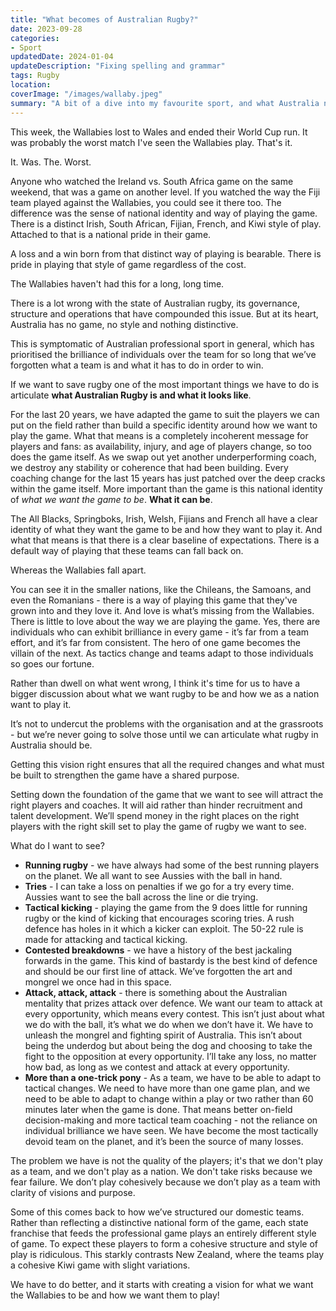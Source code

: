 ```yaml
---
title: "What becomes of Australian Rugby?"
date: 2023-09-28
categories: 
- Sport 
updatedDate: 2024-01-04
updateDescription: "Fixing spelling and grammar"
tags: Rugby
location: 
coverImage: "/images/wallaby.jpeg"
summary: "A bit of a dive into my favourite sport, and what Australia needs to do to fix the downward spiral of the national team."
---
```


This week, the Wallabies lost to Wales and ended their World Cup run. It was probably the worst match I've seen the Wallabies play. That's it. 

It. Was. The. Worst. 

Anyone who watched the Ireland vs. South Africa game on the same weekend, that was a game on another level. If you watched the way the Fiji team played against the Wallabies, you could see it there too. The difference was the sense of national identity and way of playing the game. There is a distinct Irish, South African, Fijian, French, and Kiwi style of play. Attached to that is a national pride in their game. 

A loss and a win born from that distinct way of playing is bearable. There is pride in playing that style of game regardless of the cost. 

The Wallabies haven't had this for a long, long time. 

There is a lot wrong with the state of Australian rugby, its governance, structure and operations that have compounded this issue. But at its heart, Australia has no game, no style and nothing distinctive.

This is symptomatic of Australian professional sport in general, which has prioritised the brilliance of individuals over the team for so long that we’ve forgotten what a team is and what it has to do in order to win. 

If we want to save rugby one of the most important things we have to do is articulate **what Australian Rugby is and what it looks like**. 

For the last 20 years, we have adapted the game to suit the players we can put on the field rather than build a specific identity around how we want to play the game. What that means is a completely incoherent message for players and fans: as availability, injury, and age of players change, so too does the game itself. As we swap out yet another underperforming coach, we destroy any stability or coherence that had been building. Every coaching change for the last 15 years has just patched over the deep cracks within the game itself. More important than the game is this national identity of *what we want the game to be*. **What it can be**. 

The All Blacks, Springboks, Irish, Welsh,  Fijians and French all have a clear identity of what they want the game to be and how they want to play it. And what that means is that there is a clear baseline of expectations. There is a default way of playing that these teams can fall back on. 

Whereas the Wallabies fall apart. 

You can see it in the smaller nations, like the Chileans, the Samoans, and even the Romanians - there is a way of playing this game that they've grown into and they love it. And love is what’s missing from the Wallabies. There is little to love about the way we are playing the game. Yes, there are individuals who can exhibit brilliance in every game -  it’s far from a team effort, and it’s far from consistent. The hero of one game becomes the villain of the next. As tactics change and teams adapt to those individuals so goes our fortune. 

Rather than dwell on what went wrong, I think it's time for us to have a bigger discussion about what we want rugby to be and how we as a nation want to play it. 

It’s not to undercut the problems with the organisation and at the grassroots - but we’re never going to solve those until we can articulate what rugby in Australia should be. 

Getting this vision right ensures that all the required changes and what must be built to strengthen the game have a shared purpose. 

Setting down the foundation of the game that we want to see will attract the right players and coaches. It will aid rather than hinder recruitment and talent development. We’ll spend money in the right places on the right players with the right skill set to play the game of rugby we want to see. 

What do I want to see? 

- **Running rugby** - we have always had some of the best running players on the planet. We all want to see Aussies with the ball in hand. 
- **Tries** - I can take a loss on penalties if we go for a try every time. Aussies want to see the ball across the line or die trying. 
- **Tactical kicking** - playing the game from the 9 does little for running rugby or the kind of kicking that encourages scoring tries. A rush defence has holes in it which a kicker can exploit. The 50-22 rule is made for attacking and tactical kicking. 
- **Contested breakdowns** - we have a history of the best jackaling forwards in the game. This kind of bastardy is the best kind of defence and should be our first line of attack. We’ve forgotten the art and mongrel we once had in this space. 
- **Attack, attack, attack** - there is something about the Australian mentality that prizes attack over defence. We want our team to attack at every opportunity, which means every contest. This isn’t just about what we do with the ball, it’s what we do when we don’t have it. We have to unleash the mongrel and fighting spirit of Australia. This isn’t about being the underdog but about being the dog and choosing to take the fight to the opposition at every opportunity. I’ll take any loss, no matter how bad, as long as we contest and attack at every opportunity. 
- **More than a one-trick pony** - As a team, we have to be able to adapt to tactical changes. We need to have more than one game plan, and we need to be able to adapt to change within a play or two rather than 60 minutes later when the game is done. That means better on-field decision-making and more tactical team coaching - not the reliance on individual brilliance we have seen. We have become the most tactically devoid team on the planet, and it’s been the source of many losses. 

The problem we have is not the quality of the players; it's that we don't play as a team, and we don't play as a nation. We don't take risks because we fear failure. We don’t play cohesively because we don’t play as a team with clarity of visions and purpose. 

Some of this comes back to how we’ve structured our domestic teams. Rather than reflecting a distinctive national form of the game, each state franchise that feeds the professional game plays an entirely different style of game. To expect these players to form a cohesive structure and style of play is ridiculous. This starkly contrasts New Zealand, where the teams play a cohesive Kiwi game with slight variations. 

We have to do better, and it starts with creating a vision for what we want the Wallabies to be and how we want them to play! 